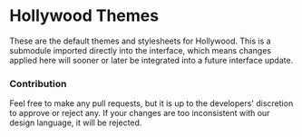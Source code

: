 # Hollywood Themes
These are the default themes and stylesheets for Hollywood. This is a submodule imported directly into the interface, which means changes applied here will sooner or later be integrated into a future interface update.

### Contribution
Feel free to make any pull requests, but it is up to the developers' discretion to approve or reject any. If your changes are too inconsistent with our design language, it will be rejected.
